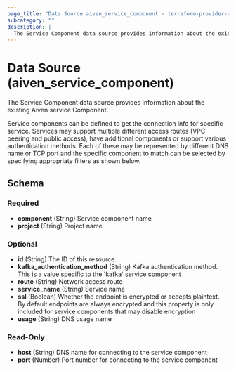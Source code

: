 ```yaml
---
page_title: "Data Source aiven_service_component - terraform-provider-aiven"
subcategory: ""
description: |-
  The Service Component data source provides information about the existing Aiven service Component.
---
```

# Data Source (aiven_service_component)
The Service Component data source provides information about the existing Aiven service Component.

Service components can be defined to get the connection info for specific service. Services may support multiple different access routes (VPC peering and public access), have additional components or support various authentication methods. Each of these may be represented by different DNS name or TCP port and the specific component to match can be selected by specifying appropriate filters as shown below.


<!-- schema generated by tfplugindocs -->
## Schema

### Required

- **component** (String) Service component name
- **project** (String) Project name

### Optional

- **id** (String) The ID of this resource.
- **kafka_authentication_method** (String) Kafka authentication method. This is a value specific to the 'kafka' service component
- **route** (String) Network access route
- **service_name** (String) Service name
- **ssl** (Boolean) Whether the endpoint is encrypted or accepts plaintext. By default endpoints are always encrypted and this property is only included for service components that may disable encryption
- **usage** (String) DNS usage name

### Read-Only

- **host** (String) DNS name for connecting to the service component
- **port** (Number) Port number for connecting to the service component

